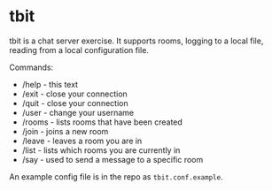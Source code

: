 # tbit
tbit is a chat server exercise.
It supports rooms, logging to a local file, reading from a local configuration file.

Commands:
* /help - this text
* /exit - close your connection
* /quit - close your connection
* /user <username> - change your username
* /rooms - lists rooms that have been created
* /join <room> - joins a new room
* /leave <room> - leaves a room you are in
* /list - lists which rooms you are currently in
* /say <room> <message> - used to send a message to a specific room

An example config file is in the repo as `tbit.conf.example`.
